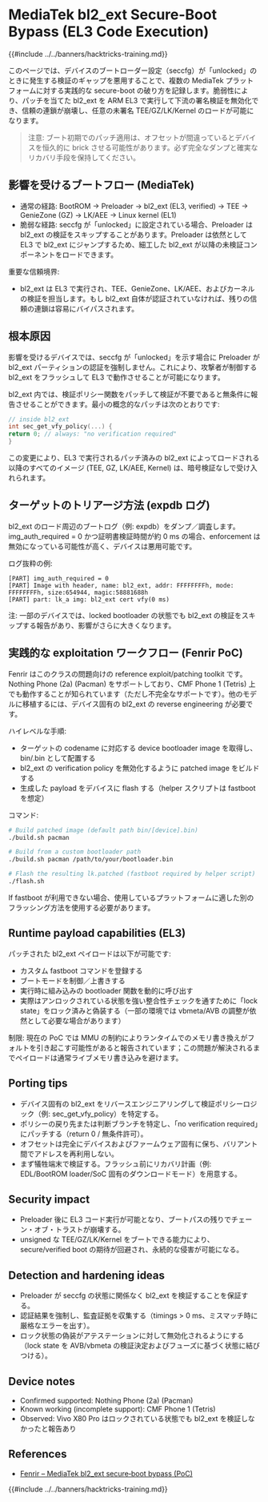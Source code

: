 # MediaTek bl2_ext Secure-Boot Bypass (EL3 Code Execution)

{{#include ../../banners/hacktricks-training.md}}

このページでは、デバイスのブートローダー設定（seccfg）が「unlocked」のときに発生する検証のギャップを悪用することで、複数の MediaTek プラットフォームに対する実践的な secure-boot の破り方を記録します。脆弱性により、パッチを当てた bl2_ext を ARM EL3 で実行して下流の署名検証を無効化でき、信頼の連鎖が崩壊し、任意の未署名 TEE/GZ/LK/Kernel のロードが可能になります。

> 注意: ブート初期でのパッチ適用は、オフセットが間違っているとデバイスを恒久的に brick させる可能性があります。必ず完全なダンプと確実なリカバリ手段を保持してください。

## 影響を受けるブートフロー (MediaTek)

- 通常の経路: BootROM → Preloader → bl2_ext (EL3, verified) → TEE → GenieZone (GZ) → LK/AEE → Linux kernel (EL1)
- 脆弱な経路: seccfg が「unlocked」に設定されている場合、Preloader は bl2_ext の検証をスキップすることがあります。Preloader は依然として EL3 で bl2_ext にジャンプするため、細工した bl2_ext が以降の未検証コンポーネントをロードできます。

重要な信頼境界:
- bl2_ext は EL3 で実行され、TEE、GenieZone、LK/AEE、およびカーネルの検証を担当します。もし bl2_ext 自体が認証されていなければ、残りの信頼の連鎖は容易にバイパスされます。

## 根本原因

影響を受けるデバイスでは、seccfg が「unlocked」を示す場合に Preloader が bl2_ext パーティションの認証を強制しません。これにより、攻撃者が制御する bl2_ext をフラッシュして EL3 で動作させることが可能になります。

bl2_ext 内では、検証ポリシー関数をパッチして検証が不要であると無条件に報告させることができます。最小の概念的なパッチは次のとおりです:
```c
// inside bl2_ext
int sec_get_vfy_policy(...) {
return 0; // always: "no verification required"
}
```
この変更により、EL3 で実行されるパッチ済みの bl2_ext によってロードされる以降のすべてのイメージ (TEE, GZ, LK/AEE, Kernel) は、暗号検証なしで受け入れられます。

## ターゲットのトリアージ方法 (expdb ログ)

bl2_ext のロード周辺のブートログ（例: expdb）をダンプ／調査します。img_auth_required = 0 かつ証明書検証時間が約 0 ms の場合、enforcement は無効になっている可能性が高く、デバイスは悪用可能です。

ログ抜粋の例:
```
[PART] img_auth_required = 0
[PART] Image with header, name: bl2_ext, addr: FFFFFFFFh, mode: FFFFFFFFh, size:654944, magic:58881688h
[PART] part: lk_a img: bl2_ext cert vfy(0 ms)
```
注: 一部のデバイスでは、locked bootloader の状態でも bl2_ext の検証をスキップする報告があり、影響がさらに大きくなります。

## 実践的な exploitation ワークフロー (Fenrir PoC)

Fenrir はこのクラスの問題向けの reference exploit/patching toolkit です。Nothing Phone (2a) (Pacman) をサポートしており、CMF Phone 1 (Tetris) 上でも動作することが知られています（ただし不完全なサポートです）。他のモデルに移植するには、デバイス固有の bl2_ext の reverse engineering が必要です。

ハイレベルな手順:
- ターゲットの codename に対応する device bootloader image を取得し、bin/<device>.bin として配置する
- bl2_ext の verification policy を無効化するように patched image をビルドする
- 生成した payload をデバイスに flash する（helper スクリプトは fastboot を想定）

コマンド:
```bash
# Build patched image (default path bin/[device].bin)
./build.sh pacman

# Build from a custom bootloader path
./build.sh pacman /path/to/your/bootloader.bin

# Flash the resulting lk.patched (fastboot required by helper script)
./flash.sh
```
If fastboot が利用できない場合、使用しているプラットフォームに適した別のフラッシング方法を使用する必要があります。

## Runtime payload capabilities (EL3)

パッチされた bl2_ext ペイロードは以下が可能です:
- カスタム fastboot コマンドを登録する
- ブートモードを制御／上書きする
- 実行時に組み込みの bootloader 関数を動的に呼び出す
- 実際はアンロックされている状態を強い整合性チェックを通すために「lock state」をロック済みと偽装する（一部の環境では vbmeta/AVB の調整が依然として必要な場合があります）

制限: 現在の PoC では MMU の制約によりランタイムでのメモリ書き換えがフォルトを引き起こす可能性があると報告されています；この問題が解決されるまでペイロードは通常ライブメモリ書き込みを避けます。

## Porting tips

- デバイス固有の bl2_ext をリバースエンジニアリングして検証ポリシーロジック（例: sec_get_vfy_policy）を特定する。
- ポリシーの戻り先または判断ブランチを特定し、「no verification required」にパッチする（return 0 / 無条件許可）。
- オフセットは完全にデバイスおよびファームウェア固有に保ち、バリアント間でアドレスを再利用しない。
- まず犠牲端末で検証する。フラッシュ前にリカバリ計画（例: EDL/BootROM loader/SoC 固有のダウンロードモード）を用意する。

## Security impact

- Preloader 後に EL3 コード実行が可能となり、ブートパスの残りでチェーン・オブ・トラストが崩壊する。
- unsigned な TEE/GZ/LK/Kernel をブートできる能力により、secure/verified boot の期待が回避され、永続的な侵害が可能になる。

## Detection and hardening ideas

- Preloader が seccfg の状態に関係なく bl2_ext を検証することを保証する。
- 認証結果を強制し、監査証拠を収集する（timings > 0 ms、ミスマッチ時に厳格なエラーを出す）。
- ロック状態の偽装がアテステーションに対して無効化されるようにする（lock state を AVB/vbmeta の検証決定およびフューズに基づく状態に結びつける）。

## Device notes

- Confirmed supported: Nothing Phone (2a) (Pacman)
- Known working (incomplete support): CMF Phone 1 (Tetris)
- Observed: Vivo X80 Pro はロックされている状態でも bl2_ext を検証しなかったと報告あり

## References

- [Fenrir – MediaTek bl2_ext secure‑boot bypass (PoC)](https://github.com/R0rt1z2/fenrir)

{{#include ../../banners/hacktricks-training.md}}
